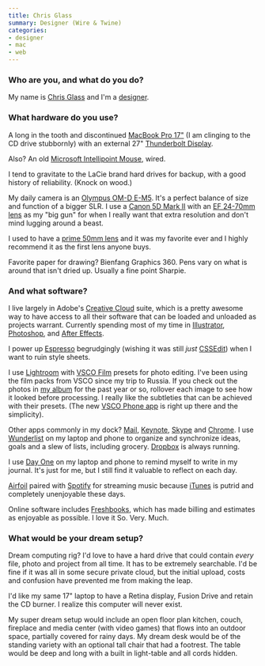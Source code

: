 ```yaml
---
title: Chris Glass
summary: Designer (Wire & Twine)
categories:
- designer
- mac
- web
---
```


### Who are you, and what do you do?

My name is [Chris Glass](http://www.chrisglass.com/ "Chris' website.") and I'm a [designer](http://www.wireandtwine.com/ "The Wire & Twine site.").

### What hardware do you use?

A long in the tooth and discontinued [MacBook Pro 17"][macbook-pro] (I am clinging to the CD drive stubbornly) with an external 27" [Thunderbolt Display][thunderbolt-display].

Also? An old [Microsoft Intellipoint Mouse][intellimouse], wired.

I tend to gravitate to the LaCie brand hard drives for backup, with a good history of reliability. (Knock on wood.)

My daily camera is an [Olympus OM-D E-M5][om-d-e-m5]. It's a perfect balance of size and function of a bigger SLR. I use a [Canon 5D Mark II][eos-5d-mark-ii] with an [EF 24-70mm lens][ef-24-70mm-f2.8l-usm] as my "big gun" for when I really want that extra resolution and don't mind lugging around a beast.

I used to have a [prime 50mm lens][ef-50mm-f1.4-usm] and it was my favorite ever and I highly recommend it as the first lens anyone buys.

Favorite paper for drawing? Bienfang Graphics 360. Pens vary on what is around that isn't dried up. Usually a fine point Sharpie.

### And what software?

I live largely in Adobe's [Creative Cloud][creative-cloud] suite, which is a pretty awesome way to have access to all their software that can be loaded and unloaded as projects warrant. Currently spending most of my time in [Illustrator][], [Photoshop][], and [After Effects][after-effects].

I power up [Espresso][] begrudgingly (wishing it was still *just* [CSSEdit][]) when I want to ruin style sheets.

I use [Lightroom][] with [VSCO Film][vsco-film] presets for photo editing. I've been using the film packs from VSCO since my trip to Russia. If you check out the photos in [my album](http://chrisglass.com/album/ "Chris' photos.") for the past year or so, rollover each image to see how it looked before processing. I really like the subtleties that can be achieved with their presets. (The new [VSCO Phone app][vsco-cam-ios] is right up there and the simplicity).

Other apps commonly in my dock? [Mail][], [Keynote][], [Skype][] and [Chrome][]. I use [Wunderlist][] on my laptop and phone to organize and synchronize ideas, goals and a slew of lists, including grocery. [Dropbox][] is always running.

I use [Day One][day-one] on my laptop and phone to remind myself to write in my journal. It's just for me, but I still find it valuable to reflect on each day.

[Airfoil][] paired with [Spotify][] for streaming music because [iTunes][] is putrid and completely unenjoyable these days.

Online software includes [Freshbooks][], which has made billing and estimates as enjoyable as possible. I love it So. Very. Much.

### What would be your dream setup?

Dream computing rig? I'd love to have a hard drive that could contain *every* file, photo and project from all time. It has to be extremely searchable. I'd be fine if it was all in some secure private cloud, but the initial upload, costs and confusion have prevented me from making the leap.

I'd like my same 17" laptop to have a Retina display, Fusion Drive and retain the CD burner. I realize this computer will never exist.

My super dream setup would include an open floor plan kitchen, couch, fireplace and media center (with video games) that flows into an outdoor space, partially covered for rainy days. My dream desk would be of the standing variety with an optional tall chair that had a footrest. The table would be deep and long with a built in light-table and all cords hidden.

[ef-24-70mm-f2.8l-usm]: http://usa.canon.com/cusa/consumer/products/cameras/ef_lens_lineup/ef_24_70mm_f_2_8l_usm "A zoom lens for cameras."
[ef-50mm-f1.4-usm]: https://www.usa.canon.com/cusa/support/consumer/eos_slr_camera_systems/lenses/ef_50mm_f_1_4_usm "A lens for SLR cameras."
[eos-5d-mark-ii]: https://www.usa.canon.com/cusa/support/consumer/eos_slr_camera_systems/eos_digital_slr_cameras/eos_5d_mark_ii "A 21 megapixel DSLR."
[intellimouse]: https://www.amazon.com/Microsoft-D58-00026-Intellimouse-Optical-Mouse/dp/B00005TQ08 "A five-button mouse."
[macbook-pro]: https://www.apple.com/macbook-pro/ "A laptop."
[om-d-e-m5]: https://www.amazon.com/Olympus-Interchangeable-3-0-Inch-Tilting-Touchscreen/dp/B0074WDFOK "A 16 megapixel digital mirrorless camera."
[thunderbolt-display]: https://www.apple.com/displays/ "A Thunderbolt-powered monitor."
[after-effects]: https://www.adobe.com/products/aftereffects.html "Motion graphics and video editing software."
[airfoil]: http://www.rogueamoeba.com/airfoil/ "Send audio wherever you want it."
[chrome]: https://www.google.com/intl/en/chrome/browser/ "A WebKit-based browser, where each tab runs in its own thread."
[creative-cloud]: https://www.adobe.com/creativecloud.html "A subscription service for Adobe's creative suite."
[cssedit]: https://www.macworld.com/article/1131901/cssedit26.html "A stylesheet editor for the Mac."
[day-one]: https://itunes.apple.com/us/app/day-one/id422304217 "Personal journal software."
[dropbox]: https://www.dropbox.com/ "Online syncing and storage."
[espresso]: http://macrabbit.com/espresso/ "A single-window HTML/web tool for the Mac."
[freshbooks]: https://www.freshbooks.com/ "An online accounting service."
[illustrator]: https://www.adobe.com/products/illustrator.html "A vector graphics editor."
[itunes]: https://www.apple.com/itunes/ "A jukebox application and online store."
[keynote]: https://www.apple.com/keynote/ "Presentation software for the Mac."
[lightroom]: https://www.adobe.com/products/photoshop-lightroom.html "Photo management and editing software."
[mail]: https://en.wikipedia.org/wiki/Mail_(application) "The default Mac OS X mail client."
[photoshop]: https://www.adobe.com/products/photoshop.html "A bitmap image editor."
[skype]: https://www.skype.com/en/ "Voice and video chat software."
[spotify]: https://www.spotify.com/us/ "A music streaming service."
[vsco-cam-ios]: https://itunes.apple.com/app/vsco-cam/id588013838 "A camera app."
[vsco-film]: http://vsco.co/store/film "Film-like presets for Lightroom and Photoshop."
[wunderlist]: https://www.wunderlist.com/ "A cloud-syncing to-do manager."
